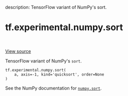 description: TensorFlow variant of NumPy's sort.

<div itemscope itemtype="http://developers.google.com/ReferenceObject">
<meta itemprop="name" content="tf.experimental.numpy.sort" />
<meta itemprop="path" content="Stable" />
</div>

# tf.experimental.numpy.sort

<!-- Insert buttons and diff -->

<table class="tfo-notebook-buttons tfo-api nocontent" align="left">

</table>

<a target="_blank" href="/code/stable/tensorflow/python/ops/numpy_ops/np_math_ops.py">View source</a>



TensorFlow variant of NumPy's `sort`.

<pre class="devsite-click-to-copy prettyprint lang-py tfo-signature-link">
<code>tf.experimental.numpy.sort(
    a, axis=-1, kind=&#x27;quicksort&#x27;, order=None
)
</code></pre>



<!-- Placeholder for "Used in" -->

See the NumPy documentation for [`numpy.sort`](https://numpy.org/doc/1.16/reference/generated/numpy.sort.html).